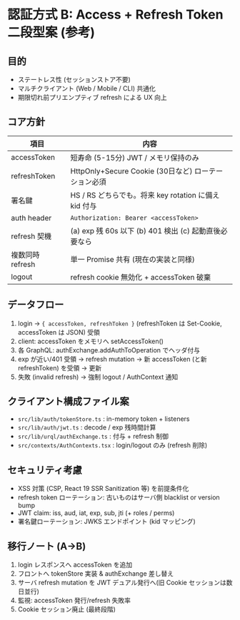 # 認証方式 B: Access + Refresh Token 二段型案 (参考)

## 目的
- ステートレス性 (セッションストア不要)
- マルチクライアント (Web / Mobile / CLI) 共通化
- 期限切れ前プリエンプティブ refresh による UX 向上

## コア方針
| 項目 | 内容 |
|------|------|
| accessToken | 短寿命 (5-15分) JWT / メモリ保持のみ |
| refreshToken | HttpOnly+Secure Cookie (30日など) ローテーション必須 |
| 署名鍵 | HS / RS どちらでも。将来 key rotation に備え kid 付与 |
| auth header | `Authorization: Bearer <accessToken>` |
| refresh 契機 | (a) exp 残 60s 以下 (b) 401 検出 (c) 起動直後必要なら |
| 複数同時 refresh | 単一 Promise 共有 (現在の実装と同様) |
| logout | refresh cookie 無効化 + accessToken 破棄 |

## データフロー
1. login -> `{ accessToken, refreshToken }` (refreshToken は Set-Cookie, accessToken は JSON) 受領
2. client: accessToken をメモリへ setAccessToken()
3. 各 GraphQL: authExchange.addAuthToOperation でヘッダ付与
4. exp が近い/401 受領 -> refresh mutation -> 新 accessToken (と新 refreshToken) を受領 → 更新
5. 失敗 (invalid refresh) -> 強制 logout / AuthContext 通知

## クライアント構成ファイル案
- `src/lib/auth/tokenStore.ts` : in-memory token + listeners
- `src/lib/auth/jwt.ts` : decode / exp 残時間計算
- `src/lib/urql/authExchange.ts` : 付与 + refresh 制御
- `src/contexts/AuthContexts.tsx` : login/logout のみ (refresh 削除)

## セキュリティ考慮
- XSS 対策 (CSP, React 19 SSR Sanitization 等) を前提条件化
- refresh token ローテーション: 古いものはサーバ側 blacklist or version bump
- JWT claim: iss, aud, iat, exp, sub, jti (+ roles / perms)
- 署名鍵ローテーション: JWKS エンドポイント (kid マッピング)

## 移行ノート (A→B)
1. login レスポンスへ accessToken を追加
2. フロントへ tokenStore 実装 & authExchange 差し替え
3. サーバ refresh mutation を JWT デュアル発行へ(旧 Cookie セッションは数日並行)
4. 監視: accessToken 発行/refresh 失敗率
5. Cookie セッション廃止 (最終段階)

